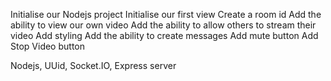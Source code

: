 Initialise our Nodejs project
Initialise our first view
Create a room id
Add the ability to view our own video
Add the ability to allow others to stream their video
Add styling
Add the ability to create messages
Add mute button
Add Stop Video button

Nodejs, UUid, Socket.IO, Express server
